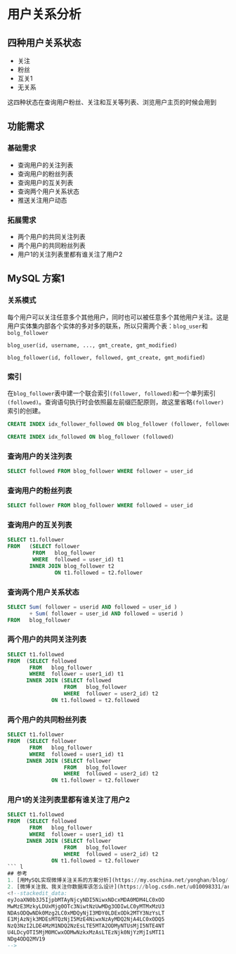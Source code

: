# 用户关系分析
## 四种用户关系状态
- 关注
- 粉丝
- 互关1
- 无关系

这四种状态在查询用户粉丝、关注和互关等列表、浏览用户主页的时候会用到
## 功能需求
### 基础需求
- 查询用户的关注列表
- 查询用户的粉丝列表
- 查询用户的互关列表
- 查询两个用户关系状态
- 推送关注用户动态
### 拓展需求
- 两个用户的共同关注列表
- 两个用户的共同粉丝列表
- 用户1的关注列表里都有谁关注了用户2

## MySQL 方案1
### 关系模式
每个用户可以关注任意多个其他用户，同时也可以被任意多个其他用户关注。这是用户实体集内部各个实体的多对多的联系，所以只需两个表：`blog_user`和`bolg_follower`
```
blog_user(id, username, ..., gmt_create, gmt_modified)
```
```
blog_follower(id, follower, followed, gmt_create, gmt_modified)
```
### 索引
在`blog_follower`表中建一个联合索引`(follower, followed)`和一个单列索引`(followed)`。查询语句执行时会依照最左前缀匹配原则，故这里省略`(follower)`索引的创建。
```sql
CREATE INDEX idx_follower_followed ON blog_follower (follower, followed)
```
```sql
CREATE INDEX idx_followed ON blog_follower (followed)
```

### 查询用户的关注列表
```sql
SELECT followed FROM blog_follower WHERE follower = user_id
```
### 查询用户的粉丝列表
```sql
SELECT follower FROM blog_follower WHERE followed = user_id
```
### 查询用户的互关列表
```sql
SELECT t1.follower
FROM   (SELECT follower
        FROM   blog_follower
        WHERE  followed = user_id) t1
       INNER JOIN blog_follower t2
               ON t1.followed = t2.follower
```
### 查询两个用户关系状态
```sql
SELECT Sum( follower = userid AND followed = user_id )
       + Sum( follower = user_id AND followed = userid )
FROM   blog_follower
```
### 两个用户的共同关注列表
```sql
SELECT t1.followed 
FROM  (SELECT followed 
       FROM   blog_follower 
       WHERE  follower = user1_id) t1 
      INNER JOIN (SELECT followed 
                  FROM   blog_follower 
                  WHERE  follower = user2_id) t2 
              ON t1.followed = t2.followed 
```
### 两个用户的共同粉丝列表
```sql
SELECT t1.follower 
FROM  (SELECT follower 
       FROM   blog_follower 
       WHERE  followed = user1_id) t1 
      INNER JOIN (SELECT follower 
                  FROM   blog_follower 
                  WHERE  followed = user2_id) t2 
              ON t1.follower = t2.follower 
```
### 用户1的关注列表里都有谁关注了用户2
```sql
SELECT t1.followed 
FROM  (SELECT followed 
       FROM   blog_follower 
       WHERE  follower = user1_id) t1 
      INNER JOIN (SELECT follower 
                  FROM   blog_follower 
                  WHERE  followed = user2_id) t2 
              ON t1.followed = t2.follower 
```	l
## 参考
1. [用MySQL实现微博关注关系的方案分析](https://my.oschina.net/yonghan/blog/475588)
2. [微博关注我、我关注你数据库该怎么设计](https://blog.csdn.net/u010098331/article/details/51445904)
<!--stackedit_data:
eyJoaXN0b3J5IjpbMTAyNjcyNDI5NiwxNDcxMDA0MDM4LC0xOD
MwMzE3MzkyLDUxMjg0OTc3NiwtNzUwMDg3ODIwLC0yMTMxMzU3
NDAsODQwNDk0Mzg2LC0xMDQyNjI3MDY0LDExODk2MTY3NzYsLT
E1MjAzNjk3MDEsMTQzNjI5MzE4NiwxNzAyMDQ2NjA4LC0xODQ5
NzQ3NzI2LDE4MzM1NDQ2NzEsLTE5MTA2ODMyNTUsMjI5NTE4NT
U4LDcyOTI5MjM0MCwxODMwNzkxMzAsLTEzNjk0NjYzMjIsMTI1
NDg4ODQ2MV19
-->
